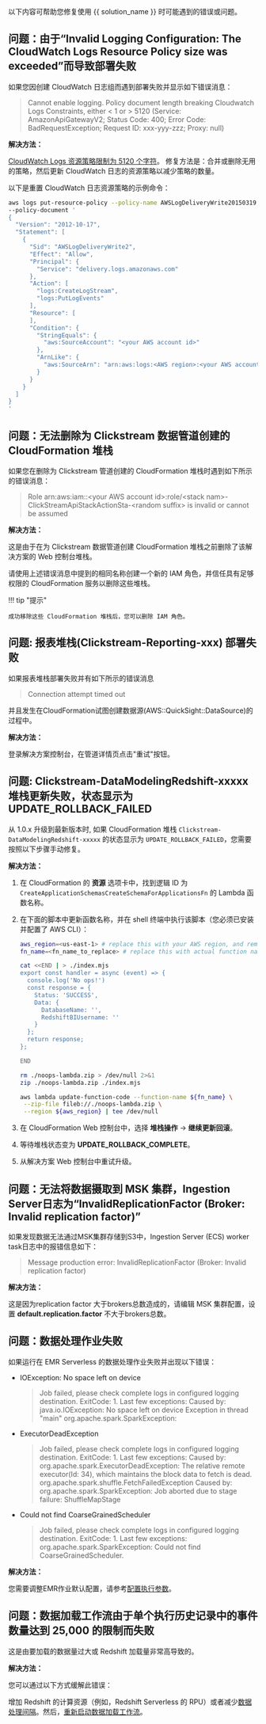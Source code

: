 以下内容可帮助您修复使用 {{ solution_name }} 时可能遇到的错误或问题。

## 问题：由于“Invalid Logging Configuration: The CloudWatch Logs Resource Policy size was exceeded”而导致部署失败

如果您因创建 CloudWatch 日志组而遇到部署失败并显示如下错误消息：

> Cannot enable logging. Policy document length breaking Cloudwatch Logs Constraints, either < 1 or > 5120 (Service: AmazonApiGatewayV2; Status Code: 400; Error Code: BadRequestException; Request ID: xxx-yyy-zzz; Proxy: null)

**解决方法：**

[CloudWatch Logs 资源策略限制为 5120 个字符][log-resource-policy-limit]。 修复方法是：合并或删除无用的策略，然后更新 CloudWatch 日志的资源策略以减少策略的数量。

以下是重置 CloudWatch 日志资源策略的示例命令：

```bash
aws logs put-resource-policy --policy-name AWSLogDeliveryWrite20150319 \
--policy-document '
{
  "Version": "2012-10-17",
  "Statement": [
    {
      "Sid": "AWSLogDeliveryWrite2",
      "Effect": "Allow",
      "Principal": {
        "Service": "delivery.logs.amazonaws.com"
      },
      "Action": [
        "logs:CreateLogStream",
        "logs:PutLogEvents"
      ],
      "Resource": [
      ],
      "Condition": {
        "StringEquals": {
          "aws:SourceAccount": "<your AWS account id>"
        },
        "ArnLike": {
          "aws:SourceArn": "arn:aws:logs:<AWS region>:<your AWS account id>:*"
        }
      }
    }
  ]
}
'
```

## 问题：无法删除为 Clickstream 数据管道创建的 CloudFormation 堆栈

如果您在删除为 Clickstream 管道创建的 CloudFormation 堆栈时遇到如下所示的错误消息：

> Role arn:aws:iam::<your AWS account id\>:role/<stack nam\>-ClickStreamApiStackActionSta-<random suffix\> is invalid or cannot be assumed

**解决方法：**

这是由于在为 Clickstream 数据管道创建 CloudFormation 堆栈之前删除了该解决方案的 Web 控制台堆栈。

请使用上述错误消息中提到的相同名称创建一个新的 IAM 角色，并信任具有足够权限的 CloudFormation 服务以删除这些堆栈。

!!! tip "提示"

    成功移除这些 CloudFormation 堆栈后，您可以删除 IAM 角色。

## 问题: 报表堆栈(Clickstream-Reporting-xxx) 部署失败

如果报表堆栈部署失败并有如下所示的错误消息

> Connection attempt timed out

并且发生在CloudFormation试图创建数据源(AWS::QuickSight::DataSource)的过程中。

**解决方法：**

登录解决方案控制台，在管道详情页点击"重试"按钮。

## 问题: Clickstream-DataModelingRedshift-xxxxx 堆栈更新失败，状态显示为 UPDATE_ROLLBACK_FAILED

从 1.0.x 升级到最新版本时, 如果 CloudFormation 堆栈 `Clickstream-DataModelingRedshift-xxxxx` 的状态显示为 `UPDATE_ROLLBACK_FAILED`，您需要按照以下步骤手动修复。

**解决方法：**

1. 在 CloudFormation 的 **资源** 选项卡中，找到逻辑 ID 为 `CreateApplicationSchemasCreateSchemaForApplicationsFn` 的 Lambda 函数名称。

2. 在下面的脚本中更新函数名称，并在 shell 终端中执行该脚本（您必须已安装并配置了 AWS CLI）：

    ```sh
    aws_region=<us-east-1> # replace this with your AWS region, and remove '<', '>'
    fn_name=<fn_name_to_replace> # replace this with actual function name in step 1 and remove '<', '>'
    
    cat <<END | > ./index.mjs
    export const handler = async (event) => {
      console.log('No ops!')
      const response = {
        Status: 'SUCCESS',
        Data: {
          DatabaseName: '',
          RedshiftBIUsername: ''
        }
      };
      return response;
    };
    
    END
    
    rm ./noops-lambda.zip > /dev/null 2>&1
    zip ./noops-lambda.zip ./index.mjs
    
    aws lambda update-function-code --function-name ${fn_name} \
     --zip-file fileb://./noops-lambda.zip \
     --region ${aws_region} | tee /dev/null
    ```

3. 在 CloudFormation Web 控制台中，选择 **堆栈操作** -> **继续更新回滚**。

4. 等待堆栈状态变为 **UPDATE_ROLLBACK_COMPLETE**。

5. 从解决方案 Web 控制台中重试升级。

## 问题：无法将数据摄取到 MSK 集群，Ingestion Server日志为“InvalidReplicationFactor (Broker: Invalid replication factor)”

如果发现数据无法通过MSK集群存储到S3中，Ingestion Server (ECS) worker task日志中的报错信息如下：

> Message production error: InvalidReplicationFactor (Broker: Invalid replication factor)

**解决方法：**

这是因为replication factor 大于brokers总数造成的，请编辑 MSK 集群配置，设置 **default.replication.factor** 不大于brokers总数。

## 问题：数据处理作业失败

如果运行在 EMR Serverless 的数据处理作业失败并出现以下错误：

- IOException: No space left on device

    >Job failed, please check complete logs in configured logging destination. ExitCode: 1. Last few exceptions: Caused by: java.io.IOException: No space left on device Exception in thread "main" org.apache.spark.SparkException:

- ExecutorDeadException

    > Job failed, please check complete logs in configured logging destination. ExitCode: 1. Last few exceptions: Caused by: org.apache.spark.ExecutorDeadException: The relative remote executor(Id: 34), which maintains the block data to fetch is dead. org.apache.spark.shuffle.FetchFailedException Caused by: org.apache.spark.SparkException: Job aborted due to stage failure: ShuffleMapStage

- Could not find CoarseGrainedScheduler

    > Job failed, please check complete logs in configured logging destination. ExitCode: 1. Last few exceptions: org.apache.spark.SparkException: Could not find CoarseGrainedScheduler.

**解决方法：**

您需要调整EMR作业默认配置，请参考[配置执行参数](./pipeline-mgmt/data-processing/configure-execution-para.md#spark)。

## 问题：数据加载工作流由于单个执行历史记录中的事件数量达到 25,000 的限制而失败

这是由要加载的数据量过大或 Redshift 加载量非常高导致的。

**解决方法：**

您可以通过以下方式缓解此错误：

增加 Redshift 的计算资源（例如，Redshift Serverless 的 RPU）或者减少[数据处理间隔][data-processing-param]。然后，[重新启动数据加载工作流][restart-loading-workflow]。

[log-resource-policy-limit]: https://docs.aws.amazon.com/AmazonCloudWatch/latest/logs/AWS-logs-and-resource-policy.html#AWS-logs-infrastructure-CWL
[data-processing-param]: ./pipeline-mgmt/data-processing/configure-execution-para.md#_2
[restart-loading-workflow]: ./faq.md#_7
